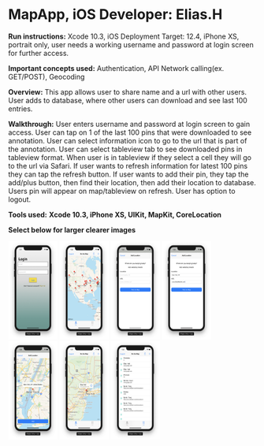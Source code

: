 # MapApp, iOS Developer: Elias.H

**Run instructions:** 
Xcode 10.3, iOS Deployment Target: 12.4, iPhone XS, portrait only, user needs a working username and password at login screen for further access.

**Important concepts used:** Authentication, API Network calling(ex. GET/POST), Geocoding

**Overview:**
This app allows user to share name and a url with other users. User adds to database, where other users can download and see last 100 entries.

**Walkthrough:**
User enters username and password at login screen to gain access. User can tap on 1 of the last 100 pins that were downloaded to see annotation. User can select information icon to go to the url that is part of the annotation. User can select tableview tab to see downloaded pins in tableview format. When user is in tableview if they select a cell they will go to the url via Safari. If user wants to refresh information for latest 100 pins they can tap the refresh button. If user wants to add their pin, they tap the add/plus button, then find their location, then add their location to database. Users pin will appear on map/tableview on refresh. User has option to logout.

**Tools used:**
**Xcode 10.3, iPhone XS, UIKit, MapKit, CoreLocation**

**Select below for larger clearer images**

<p float="left">
<img src = "Images/ScreenShot1.png" width="100" height="200">
<img src = "Images/ScreenShot2.png" width="100" height="200">
<img src = "Images/ScreenShot3.png" width="100" height="200">
<img src = "Images/ScreenShot4.png" width="100" height="200">
<img src = "Images/ScreenShot5.png" width="100" height="200">
<img src = "Images/ScreenShot6.png" width="100" height="200">
<img src = "Images/ScreenShot7.png" width="100" height="200">
</p>

